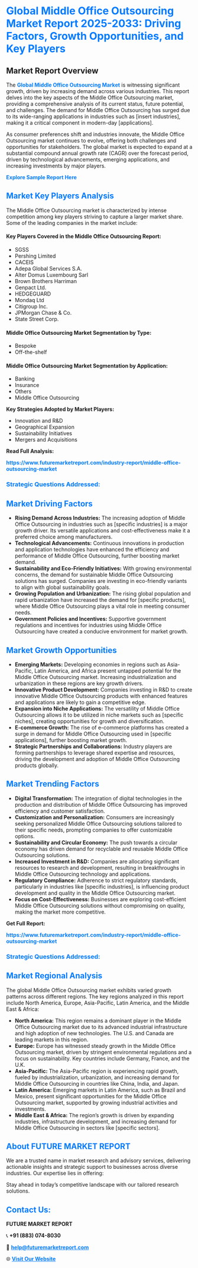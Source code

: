 <h1 style="color: #007BFF;">Global Middle Office Outsourcing Market Report 2025-2033: Driving Factors, Growth Opportunities, and Key Players</h1>

<section id="overview">
<h2>Market Report Overview</h2>
<p>The <a href="https://www.futuremarketreport.com/industry-report/middle-office-outsourcing-market" style="color: #007BFF; text-decoration: none;"><strong>Global Middle Office Outsourcing Market</strong></a> is witnessing significant growth, driven by increasing demand across various industries. This report delves into the key aspects of the Middle Office Outsourcing market, providing a comprehensive analysis of its current status, future potential, and challenges. The demand for Middle Office Outsourcing has surged due to its wide-ranging applications in industries such as [insert industries], making it a critical component in modern-day [applications].</p>
<p>As consumer preferences shift and industries innovate, the Middle Office Outsourcing market continues to evolve, offering both challenges and opportunities for stakeholders. The global market is expected to expand at a substantial compound annual growth rate (CAGR) over the forecast period, driven by technological advancements, emerging applications, and increasing investments by major players.</p>
</section>

<section id="overview">
<p><a href="https://www.futuremarketreport.com/request-sample/reportId=111117" style="color: #007BFF; text-decoration: none;"><strong>Explore Sample Report Here</strong></a></p>
</section>

<section id="key-players">
<h2 style="color: #007BFF;">Market Key Players Analysis</h2>
<p>The Middle Office Outsourcing market is characterized by intense competition among key players striving to capture a larger market share. Some of the leading companies in the market include:</p>
<h4>Key Players Covered in the Middle Office Outsourcing Report:</h4>
<ul><li>SGSS</li><li>Pershing Limited</li><li>CACEIS</li><li>Adepa Global Services S.A.</li><li>Alter Domus Luxembourg Sarl</li><li>Brown Brothers Harriman</li><li>Genpact Ltd.</li><li>HEDGEGUARD</li><li>Mondaq Ltd</li><li>Citigroup Inc.</li><li>JPMorgan Chase &amp; Co.</li><li>State Street Corp.</li></ul>
<h4>Middle Office Outsourcing Market Segmentation by Type:</h4>
<ul><li>Bespoke</li><li>Off-the-shelf</li></ul>

<h4>Middle Office Outsourcing Market Segmentation by Application:</h4>
<ul><li>Banking</li><li>Insurance</li><li>Others</li><li>Middle Office Outsourcing</li></ul>
<p><strong>Key Strategies Adopted by Market Players:</strong></p>
<ul>
<li>Innovation and R&D</li>
<li>Geographical Expansion</li>
<li>Sustainability Initiatives</li>
<li>Mergers and Acquisitions</li>
</ul>
</section>

<section>
<p><strong>Read Full Analysis: </strong></p><a href="https://www.futuremarketreport.com/industry-report/middle-office-outsourcing-market" style="color: #007BFF; text-decoration: none;"><strong>https://www.futuremarketreport.com/industry-report/middle-office-outsourcing-market</strong></a>
<h3 style="color: #007BFF;">Strategic Questions Addressed:</h3>
</section>

<section id="driving-factors">
<h2 style="color: #007BFF;">Market Driving Factors</h2>
<ul>
<li><strong>Rising Demand Across Industries:</strong> The increasing adoption of Middle Office Outsourcing in industries such as [specific industries] is a major growth driver. Its versatile applications and cost-effectiveness make it a preferred choice among manufacturers.</li>
<li><strong>Technological Advancements:</strong> Continuous innovations in production and application technologies have enhanced the efficiency and performance of Middle Office Outsourcing, further boosting market demand.</li>
<li><strong>Sustainability and Eco-Friendly Initiatives:</strong> With growing environmental concerns, the demand for sustainable Middle Office Outsourcing solutions has surged. Companies are investing in eco-friendly variants to align with global sustainability goals.</li>
<li><strong>Growing Population and Urbanization:</strong> The rising global population and rapid urbanization have increased the demand for [specific products], where Middle Office Outsourcing plays a vital role in meeting consumer needs.</li>
<li><strong>Government Policies and Incentives:</strong> Supportive government regulations and incentives for industries using Middle Office Outsourcing have created a conducive environment for market growth.</li>
</ul>
</section>

<section id="growth-opportunities">
<h2 style="color: #007BFF;">Market Growth Opportunities</h2>
<ul>
<li><strong>Emerging Markets:</strong> Developing economies in regions such as Asia-Pacific, Latin America, and Africa present untapped potential for the Middle Office Outsourcing market. Increasing industrialization and urbanization in these regions are key growth drivers.</li>
<li><strong>Innovative Product Development:</strong> Companies investing in R&D to create innovative Middle Office Outsourcing products with enhanced features and applications are likely to gain a competitive edge.</li>
<li><strong>Expansion into Niche Applications:</strong> The versatility of Middle Office Outsourcing allows it to be utilized in niche markets such as [specific niches], creating opportunities for growth and diversification.</li>
<li><strong>E-commerce Growth:</strong> The rise of e-commerce platforms has created a surge in demand for Middle Office Outsourcing used in [specific applications], further boosting market growth.</li>
<li><strong>Strategic Partnerships and Collaborations:</strong> Industry players are forming partnerships to leverage shared expertise and resources, driving the development and adoption of Middle Office Outsourcing products globally.</li>
</ul>
</section>

<section id="trending-factors">
<h2 style="color: #007BFF;">Market Trending Factors</h2>
<ul>
<li><strong>Digital Transformation:</strong> The integration of digital technologies in the production and distribution of Middle Office Outsourcing has improved efficiency and customer satisfaction.</li>
<li><strong>Customization and Personalization:</strong> Consumers are increasingly seeking personalized Middle Office Outsourcing solutions tailored to their specific needs, prompting companies to offer customizable options.</li>
<li><strong>Sustainability and Circular Economy:</strong> The push towards a circular economy has driven demand for recyclable and reusable Middle Office Outsourcing solutions.</li>
<li><strong>Increased Investment in R&D:</strong> Companies are allocating significant resources to research and development, resulting in breakthroughs in Middle Office Outsourcing technology and applications.</li>
<li><strong>Regulatory Compliance:</strong> Adherence to strict regulatory standards, particularly in industries like [specific industries], is influencing product development and quality in the Middle Office Outsourcing market.</li>
<li><strong>Focus on Cost-Effectiveness:</strong> Businesses are exploring cost-efficient Middle Office Outsourcing solutions without compromising on quality, making the market more competitive.</li>
</ul>
</section>

<section>
<p><strong>Get Full Report: </strong></p><a href="https://www.futuremarketreport.com/industry-report/middle-office-outsourcing-market" style="color: #007BFF; text-decoration: none;"><strong>https://www.futuremarketreport.com/industry-report/middle-office-outsourcing-market</strong></a>
<h3 style="color: #007BFF;">Strategic Questions Addressed:</h3>
</section>


<section id="regional-analysis">
<h2 style="color: #007BFF;">Market Regional Analysis</h2>
<p>The global Middle Office Outsourcing market exhibits varied growth patterns across different regions. The key regions analyzed in this report include North America, Europe, Asia-Pacific, Latin America, and the Middle East & Africa:</p>
<ul>
<li><strong>North America:</strong> This region remains a dominant player in the Middle Office Outsourcing market due to its advanced industrial infrastructure and high adoption of new technologies. The U.S. and Canada are leading markets in this region.</li>
<li><strong>Europe:</strong> Europe has witnessed steady growth in the Middle Office Outsourcing market, driven by stringent environmental regulations and a focus on sustainability. Key countries include Germany, France, and the U.K.</li>
<li><strong>Asia-Pacific:</strong> The Asia-Pacific region is experiencing rapid growth, fueled by industrialization, urbanization, and increasing demand for Middle Office Outsourcing in countries like China, India, and Japan.</li>
<li><strong>Latin America:</strong> Emerging markets in Latin America, such as Brazil and Mexico, present significant opportunities for the Middle Office Outsourcing market, supported by growing industrial activities and investments.</li>
<li><strong>Middle East & Africa:</strong> The region’s growth is driven by expanding industries, infrastructure development, and increasing demand for Middle Office Outsourcing in sectors like [specific sectors].</li>
</ul>
</section>

<footer>
<h2 style="color: #007BFF;">About FUTURE MARKET REPORT</h2>
<p>We are a trusted name in market research and advisory services, delivering actionable insights and strategic support to businesses across diverse industries. Our expertise lies in offering:</p>

<p>Stay ahead in today’s competitive landscape with our tailored research solutions.</p>

<h2 style="color: #007BFF;">Contact Us:</h2>
<p><strong>FUTURE MARKET REPORT</strong></p>
<p>📞 <strong>+91 (883) 074-8030</strong></p>
<p>📧 <strong><a href="mailto:help@futuremarketreport.com" style="color: #007BFF;">help@futuremarketreport.com</a></strong></p>
<p>🌐 <strong><a href="https://www.futuremarketreport.com/" style="color: #007BFF;">Visit Our Website</a></strong></p>
</footer>